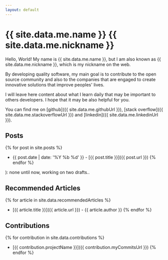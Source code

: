 ```yaml
---
layout: default
---
```


# {{ site.data.me.name }} <span class="nickname">{{ site.data.me.nickname }}</span>

Hello, World! My name is {{ site.data.me.name }}, but I am also known as <span
class="nickname">{{ site.data.me.nickname }}</span>, which is my nickname on the
web.

By developing quality software, my main goal is to contribute to the open source
community and also to the companies that are engaged to create innovative
solutions that improve peoples' lives.

I will leave here content about what I learn daily that may be important to
others developers. I hope that it may be also helpful for you.

You can find me on
  [github]({{ site.data.me.githubUrl }}),
  [stack overflow]({{ site.data.me.stackoverflowUrl }}) and
  [linkedin]({{ site.data.me.linkedinUrl }}).

## Posts

{% for post in site.posts %}
  * {{ post.date | date: '%Y %b %d' }} - [{{ post.title }}]({{ post.url }})
{% endfor %}

): none until now, working on two drafts..

## Recommended Articles

{% for article in site.data.recommendedArticles %}
  * [{{ article.title }}]({{ article.url }}) <span class="author">- {{ article.author }}</span>
{% endfor %}

## Contributions

{% for contribution in site.data.contributions %}
  * [{{ contribution.projectName }}]({{ contribution.myCommitsUrl }})
{% endfor %}
